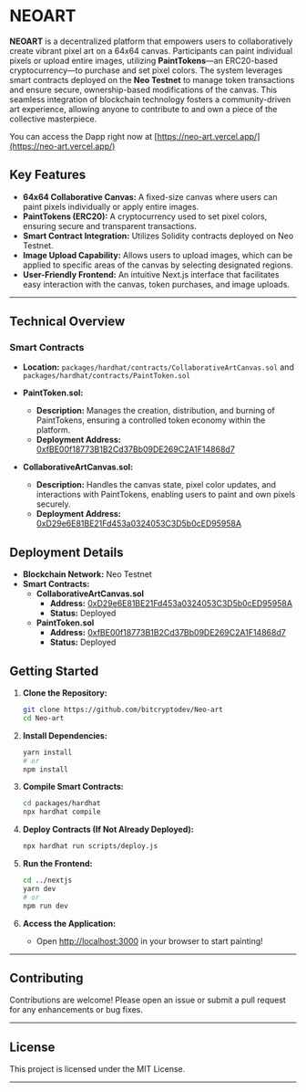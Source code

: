 # NEOART

**NEOART** is a decentralized platform that empowers users to collaboratively create vibrant pixel art on a 64x64 canvas. Participants can paint individual pixels or upload entire images, utilizing **PaintTokens**—an ERC20-based cryptocurrency—to purchase and set pixel colors. The system leverages smart contracts deployed on the **Neo Testnet**  to manage token transactions and ensure secure, ownership-based modifications of the canvas. This seamless integration of blockchain technology fosters a community-driven art experience, allowing anyone to contribute to and own a piece of the collective masterpiece.

You can access the Dapp right now at [https://neo-art.vercel.app/](https://neo-art.vercel.app/)



## **Key Features**

- **64x64 Collaborative Canvas:** A fixed-size canvas where users can paint pixels individually or apply entire images.
- **PaintTokens (ERC20):** A cryptocurrency used to set pixel colors, ensuring secure and transparent transactions.
- **Smart Contract Integration:** Utilizes Solidity contracts deployed on Neo Testnet.
- **Image Upload Capability:** Allows users to upload images, which can be applied to specific areas of the canvas by selecting designated regions.
- **User-Friendly Frontend:** An intuitive Next.js interface that facilitates easy interaction with the canvas, token purchases, and image uploads.

---

## **Technical Overview**

### **Smart Contracts**

- **Location:** `packages/hardhat/contracts/CollaborativeArtCanvas.sol` and `packages/hardhat/contracts/PaintToken.sol`
  
- **PaintToken.sol:**
  - **Description:** Manages the creation, distribution, and burning of PaintTokens, ensuring a controlled token economy within the platform.
  - **Deployment Address:** [0xfBE00f18773B1B2Cd37Bb09DE269C2A1F14868d7](https://xt4scan.ngd.network/address/0xfBE00f18773B1B2Cd37Bb09DE269C2A1F14868d7)

- **CollaborativeArtCanvas.sol:**
  - **Description:** Handles the canvas state, pixel color updates, and interactions with PaintTokens, enabling users to paint and own pixels securely.
  - **Deployment Address:** [0xD29e6E81BE21Fd453a0324053C3D5b0cED95958A](https://xt4scan.ngd.network/address/0xD29e6E81BE21Fd453a0324053C3D5b0cED95958A)


## **Deployment Details**

- **Blockchain Network:** Neo Testnet
- **Smart Contracts:**
  - **CollaborativeArtCanvas.sol**
    - **Address:** [0xD29e6E81BE21Fd453a0324053C3D5b0cED95958A](https://xt4scan.ngd.network/address/0xD29e6E81BE21Fd453a0324053C3D5b0cED95958A)
    - **Status:** Deployed
  - **PaintToken.sol**
    - **Address:** [0xfBE00f18773B1B2Cd37Bb09DE269C2A1F14868d7](https://xt4scan.ngd.network/address/0xfBE00f18773B1B2Cd37Bb09DE269C2A1F14868d7)
    - **Status:** Deployed 

## **Getting Started**

1. **Clone the Repository:**
   ```bash
   git clone https://github.com/bitcryptodev/Neo-art
   cd Neo-art
   ```

2. **Install Dependencies:**
   ```bash
   yarn install
   # or
   npm install
   ```

3. **Compile Smart Contracts:**
   ```bash
   cd packages/hardhat
   npx hardhat compile
   ```

4. **Deploy Contracts (If Not Already Deployed):**
   ```bash
   npx hardhat run scripts/deploy.js 
   ```

5. **Run the Frontend:**
   ```bash
   cd ../nextjs
   yarn dev
   # or
   npm run dev
   ```

6. **Access the Application:**
   - Open [http://localhost:3000](http://localhost:3000) in your browser to start painting!

---

## **Contributing**

Contributions are welcome! Please open an issue or submit a pull request for any enhancements or bug fixes.

---

## **License**

This project is licensed under the MIT License.

---

